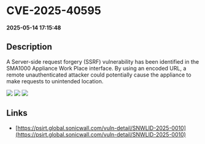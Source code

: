 # CVE-2025-40595

**2025-05-14 17:15:48**

## Description
A Server-side request forgery (SSRF) vulnerability has been identified in the SMA1000 Appliance Work Place interface. By using an encoded URL, a remote unauthenticated attacker could potentially cause the appliance to make requests to unintended location.

![](https://img.shields.io/static/v1?label=Score&message=7.2&color=red)
![](https://img.shields.io/static/v1?label=Severity&message=HIGH&color=red)
![](https://img.shields.io/static/v1?label=CWE&message=SSRF&color=green)

## Links
- [https://psirt.global.sonicwall.com/vuln-detail/SNWLID-2025-0010](https://psirt.global.sonicwall.com/vuln-detail/SNWLID-2025-0010)
